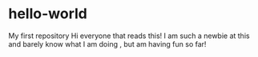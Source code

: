# hello-world
My first repository
Hi everyone that reads this! I am such a newbie at this and barely know what I am doing , but am having fun so far!
